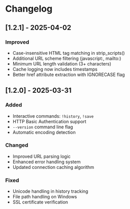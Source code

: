 # Changelog

## [1.2.1] - 2025-04-02

### Improved
- Case-insensitive HTML tag matching in strip_scripts()
- Additional URL scheme filtering (javascript:, mailto:)
- Minimum URL length validation (3+ characters)
- Cache logging now includes timestamps
- Better href attribute extraction with IGNORECASE flag

## [1.2.0] - 2025-03-31

### Added
- Interactive commands: `!history`, `!save`
- HTTP Basic Authentication support
- `--version` command line flag
- Automatic encoding detection

### Changed
- Improved URL parsing logic
- Enhanced error handling system
- Updated connection caching algorithm

### Fixed
- Unicode handling in history tracking
- File path handling on Windows
- SSL certificate verification